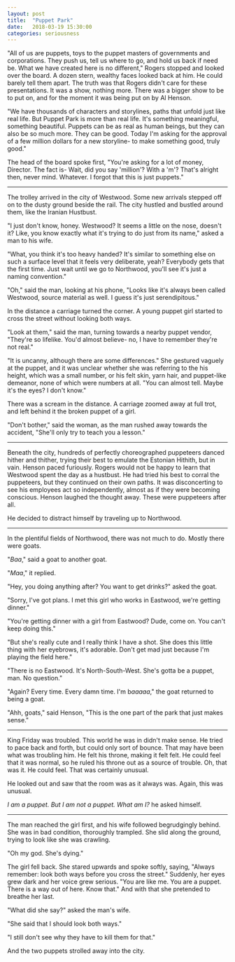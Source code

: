 ```yaml
---
layout: post
title:  "Puppet Park"
date:   2018-03-19 15:30:00
categories: seriousness
---
```


"All of us are puppets, toys to the puppet masters of governments and corporations. They push us, tell us where to go, and hold us back if need be. What we have created here is no different," Rogers stopped and looked over the board. A dozen stern, wealthy faces looked back at him. He could barely tell them apart. The truth was that Rogers didn't care for these presentations. It was a show, nothing more. There was a bigger show to be to put on, and for the moment it was being put on by Al Henson. 

"We have thousands of characters and storylines, paths that unfold just like real life. But Puppet Park is more than real life. It's something meaningful, something beautiful. Puppets can be as real as human beings, but they can also be so much more. They can be good. Today I'm asking for the approval of a few million dollars for a new storyline- to make something good, truly good."

The head of the board spoke first, "You're asking for a lot of money, Director. The fact is- Wait, did you say 'million'? With a 'm'? That's alright then, never mind. Whatever. I forgot that this is just puppets."

_______

The trolley arrived in the city of Westwood. Some new arrivals stepped off on to the dusty ground beside the rail. The city hustled and bustled around them, like the Iranian Hustbust. 

"I just don't know, honey. Westwood? It seems a little on the nose, doesn't it? Like, you know exactly what it's trying to do just from its name," asked a man to his wife.

"What, you think it's too heavy handed? It's similar to something else on such a surface level that it feels very deliberate, yeah? Everybody gets that the first time. Just wait until we go to Northwood, you'll see it's just a naming convention."

"Oh," said the man, looking at his phone, "Looks like it's always been called Westwood, source material as well. I guess it's just serendipitous."

In the distance a carriage turned the corner. A young puppet girl started to cross the street without looking both ways. 

"Look at them," said the man, turning towards a nearby puppet vendor, "They're so lifelike. You'd almost believe- no, I have to remember they're not real."

"It is uncanny, although there are some differences." She gestured vaguely at the puppet, and it was unclear whether she was referring to the his height, which was a small number, or his felt skin, yarn hair, and puppet-like demeanor, none of which were numbers at all. "You can almost tell. Maybe it's the eyes? I don't know."

There was a scream in the distance. A carriage zoomed away at full trot, and left behind it the broken puppet of a girl. 

"Don't bother," said the woman, as the man rushed away towards the accident, "She'll only try to teach you a lesson."

_______

Beneath the city, hundreds of perfectly choreographed puppeteers danced hither and thither, trying their best to emulate the Estonian Hithith, but in vain. Henson paced furiously. Rogers would not be happy to learn that Westwood spent the day as a hustbust. He had tried his best to corral the puppeteers, but they continued on their own paths. It was disconcerting to see his employees act so independently, almost as if they were becoming conscious. Henson laughed the thought away. These were puppeteers after all.

He decided to distract himself by traveling up to Northwood. 

_______

In the plentiful fields of Northwood, there was not much to do. Mostly there were goats. 

"*Baa*," said a goat to another goat.

"*Maa*," it replied. 

"Hey, you doing anything after? You want to get drinks?" asked the goat.

"Sorry, I've got plans. I met this girl who works in Eastwood, we're getting dinner."

"You're getting dinner with a girl from Eastwood? Dude, come on. You can't keep doing this."

"But she's really cute and I really think I have a shot. She does this little thing with her eyebrows, it's adorable. Don't get mad just because I'm playing the field here."

"There is no Eastwood. It's North-South-West. She's gotta be a puppet, man. No question."

"Again? Every time. Every damn time. I'm b*aaaaa*," the goat returned to being a goat.

"Ahh, goats," said Henson, "This is the one part of the park that just makes sense."


______

King Friday was troubled. This world he was in didn't make sense. He tried to pace back and forth, but could only sort of bounce. That may have been what was troubling him. He felt his throne, making it felt felt. He could feel that it was normal, so he ruled his throne out as a source of trouble. Oh, that was it. He could feel. That was certainly unusual.

He looked out and saw that the room was as it always was. Again, this was unusual.

*I am a puppet. But I am not a puppet. What am I?* he asked himself. 

______

The man reached the girl first, and his wife followed begrudgingly behind. She was in bad condition, thoroughly trampled. She slid along the ground, trying to look like she was crawling. 

"Oh my god. She's dying."

The girl fell back. She stared upwards and spoke softly, saying, "Always remember: look both ways before you cross the street." Suddenly, her eyes grew dark and her voice grew serious. "You are like me. You are a puppet. There is a way out of here. Know that." And with that she pretended to breathe her last. 

"What did she say?" asked the man's wife.

"She said that I should look both ways."

"I still don't see why they have to kill them for that."

And the two puppets strolled away into the city.